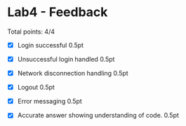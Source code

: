 # Lab4 - Feedback

Total points: 4/4

- [x] Login successful 0.5pt
- [x] Unsuccessful login handled 0.5pt
- [x] Network disconnection handling 0.5pt
- [x] Logout  0.5pt
- [x] Error messaging 0.5pt
- [x] Accurate answer showing understanding of code. 0.5pt

